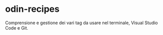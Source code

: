 # odin-recipes
Comprensione e gestione dei vari tag da usare nel terminale, Visual Studio Code e Git.